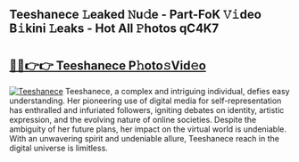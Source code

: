 ## Teeshanece 𝙻eaked 𝙽u𝚍e - Part-FoK 𝚅𝚒deo B𝚒kini 𝙻eaks - Hot All 𝙿hotos qC4K7

# <h2><a href="http://ld0anu6.urlbe.top/?page=Teeshanece">🔗🔗👉👉 Teeshanece P𝚑oto𝚜Vid𝚎o</a></h2>

[![Teeshanece](https://i.imgur.com/eBuTRDB.gif)](http://ld0anu6.urlbe.top/?page=Teeshanece)
Teeshanece, a complex and intriguing individual, defies easy understanding. Her pioneering use of digital media for self-representation has enthralled and infuriated followers, igniting debates on identity, artistic expression, and the evolving nature of online societies. Despite the ambiguity of her future plans, her impact on the virtual world is undeniable. With an unwavering spirit and undeniable allure, Teeshanece reach in the digital universe is limitless.

